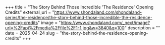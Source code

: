 +++
title = "The Story Behind Those Incredible 'The Residence' Opening Credits"
external_url = "https://www.shondaland.com/shondaland-series/the-residence/the-story-behind-those-incredible-the-residence-opening-credits"
image = "https://www.shondaland.com/_next/image?url=%2Fapi%2Fmedia%2Ffile%2F1-1.jpg&w=3840&q=100"
description = ""
date = 2025-04-24
slug = "the-story-behind-the-residence-opening-credits"
+++ 